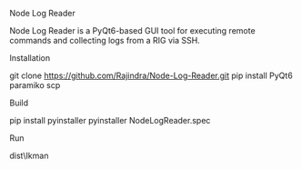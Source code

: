 Node Log Reader

Node Log Reader is a PyQt6-based GUI tool for executing remote commands and collecting logs from a RIG via SSH.

Installation 

git clone https://github.com/Rajindra/Node-Log-Reader.git
pip install PyQt6 paramiko scp

Build

pip install pyinstaller
pyinstaller NodeLogReader.spec

Run

dist\Ikman
